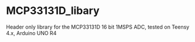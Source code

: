 # MCP33131D_libary
Header only library for the MCP33131D 16 bit 1MSPS ADC, tested on Teensy 4.x, Arduino UNO R4
